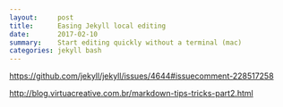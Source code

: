 ```yaml
---
layout:     post
title:      Easing Jekyll local editing
date:       2017-02-10
summary:    Start editing quickly without a terminal (mac)
categories: jekyll bash
---
```


https://github.com/jekyll/jekyll/issues/4644#issuecomment-228517258

http://blog.virtuacreative.com.br/markdown-tips-tricks-part2.html
